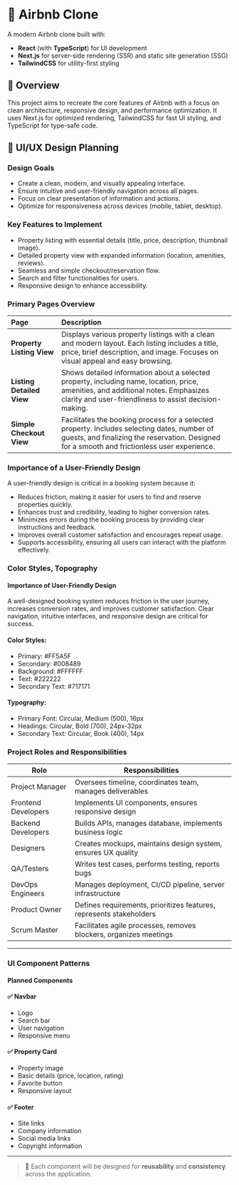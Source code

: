 # 🏡 Airbnb Clone

A modern Airbnb clone built with:

- **React** (with **TypeScript**) for UI development
- **Next.js** for server-side rendering (SSR) and static site generation (SSG)
- **TailwindCSS** for utility-first styling

## 🚀 Overview

This project aims to recreate the core features of Airbnb with a focus on clean architecture, responsive design, and performance optimization. It uses Next.js for optimized rendering, TailwindCSS for fast UI styling, and TypeScript for type-safe code.

## 🎨 UI/UX Design Planning

### Design Goals

- Create a clean, modern, and visually appealing interface.
- Ensure intuitive and user-friendly navigation across all pages.
- Focus on clear presentation of information and actions.
- Optimize for responsiveness across devices (mobile, tablet, desktop).

### Key Features to Implement

- Property listing with essential details (title, price, description, thumbnail image).
- Detailed property view with expanded information (location, amenities, reviews).
- Seamless and simple checkout/reservation flow.
- Search and filter functionalities for users.
- Responsive design to enhance accessibility.

### Primary Pages Overview

| Page | Description |
| :--- | :--- |
| **Property Listing View** | Displays various property listings with a clean and modern layout. Each listing includes a title, price, brief description, and image. Focuses on visual appeal and easy browsing. |
| **Listing Detailed View** | Shows detailed information about a selected property, including name, location, price, amenities, and additional notes. Emphasizes clarity and user-friendliness to assist decision-making. |
| **Simple Checkout View** | Facilitates the booking process for a selected property. Includes selecting dates, number of guests, and finalizing the reservation. Designed for a smooth and frictionless user experience. |

### Importance of a User-Friendly Design

A user-friendly design is critical in a booking system because it:

- Reduces friction, making it easier for users to find and reserve properties quickly.
- Enhances trust and credibility, leading to higher conversion rates.
- Minimizes errors during the booking process by providing clear instructions and feedback.
- Improves overall customer satisfaction and encourages repeat usage.
- Supports accessibility, ensuring all users can interact with the platform effectively.

### Color Styles, Topography
#### Importance of User-Friendly Design
A well-designed booking system reduces friction in the user journey, increases conversion rates, and improves customer satisfaction. Clear navigation, intuitive interfaces, and responsive design are critical for success.

#### Color Styles:

- Primary: #FF5A5F
- Secondary: #008489
- Background: #FFFFFF
- Text: #222222
- Secondary Text: #717171

#### Typography:

- Primary Font: Circular, Medium (500), 16px
- Headings: Circular, Bold (700), 24px-32px
- Secondary Text: Circular, Book (400), 14px


### Project Roles and Responsibilities

| **Role**              | **Responsibilities**                                                           |
|-----------------------|---------------------------------------------------------------------------------|
| Project Manager       | Oversees timeline, coordinates team, manages deliverables                      |
| Frontend Developers   | Implements UI components, ensures responsive design                            |
| Backend Developers    | Builds APIs, manages database, implements business logic                       |
| Designers             | Creates mockups, maintains design system, ensures UX quality                   |
| QA/Testers            | Writes test cases, performs testing, reports bugs                              |
| DevOps Engineers      | Manages deployment, CI/CD pipeline, server infrastructure                      |
| Product Owner         | Defines requirements, prioritizes features, represents stakeholders            |
| Scrum Master          | Facilitates agile processes, removes blockers, organizes meetings              |

---

### UI Component Patterns

#### Planned Components

#### ✅ Navbar
- Logo
- Search bar
- User navigation
- Responsive menu

#### ✅ Property Card
- Property image
- Basic details (price, location, rating)
- Favorite button
- Responsive layout

#### ✅ Footer
- Site links
- Company information
- Social media links
- Copyright information

---

> 🔁 Each component will be designed for **reusability** and **consistency** across the application.

